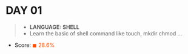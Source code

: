 # DAY 01

> * __LANGUAGE: SHELL__
> * Learn the basic of shell command like touch, mkdir chmod ...

* Score: <span style="color:rgb(255,80,0)">&#9724; 28.6% </span>
